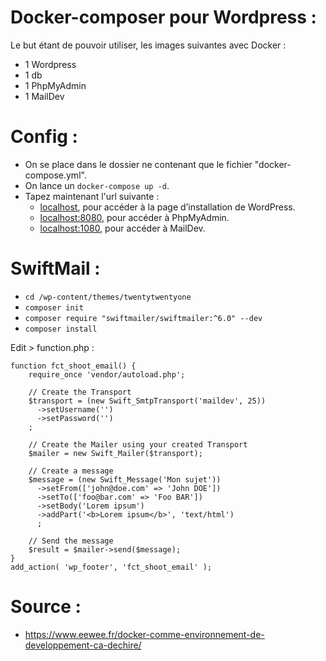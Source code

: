# Docker-composer pour Wordpress :
Le but étant de pouvoir utiliser, les images suivantes avec Docker :
* 1 Wordpress
* 1 db
* 1 PhpMyAdmin
* 1 MailDev

# Config :
* On se place dans le dossier ne contenant que le fichier "docker-compose.yml".
* On lance un `docker-compose up -d`.
* Tapez maintenant l'url suivante :
  * [localhost](http://localhost), pour accéder à la page d’installation de WordPress.
  * [localhost:8080](http://localhost:8080), pour accéder à PhpMyAdmin.
  * [localhost:1080](http://localhost:1080), pour accéder à MailDev.

# SwiftMail : 

* `cd /wp-content/themes/twentytwentyone`
* `composer init`
* `composer require "swiftmailer/swiftmailer:^6.0" --dev`
* `composer install`

Edit > function.php :
```
function fct_shoot_email() {
    require_once 'vendor/autoload.php';

    // Create the Transport
    $transport = (new Swift_SmtpTransport('maildev', 25))
      ->setUsername('')
      ->setPassword('')
    ;

    // Create the Mailer using your created Transport
    $mailer = new Swift_Mailer($transport);

    // Create a message
    $message = (new Swift_Message('Mon sujet'))
      ->setFrom(['john@doe.com' => 'John DOE'])
      ->setTo(['foo@bar.com' => 'Foo BAR'])
      ->setBody('Lorem ipsum')
      ->addPart('<b>Lorem ipsum</b>', 'text/html')
      ;

    // Send the message
    $result = $mailer->send($message);
}
add_action( 'wp_footer', 'fct_shoot_email' );
```

# Source :
* https://www.eewee.fr/docker-comme-environnement-de-developpement-ca-dechire/
